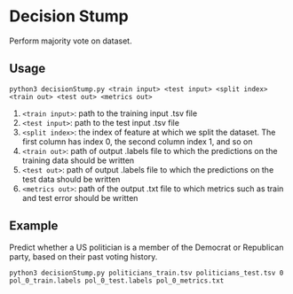 # Decision Stump
Perform majority vote on dataset.

## Usage
    python3 decisionStump.py <train input> <test input> <split index> <train out> <test out> <metrics out>
1. `<train input>`: path to the training input .tsv file
2. `<test input>`: path to the test input .tsv file
3. `<split index>`: the index of feature at which we split the dataset. The first column has index 0, the second column index 1, and so on
4. `<train out>`: path of output .labels file to which the predictions on the training data should be written
5. `<test out>`: path of output .labels file to which the predictions on the test data should be written
6. `<metrics out>`: path of the output .txt file to which metrics such as train and test error should be written

## Example
Predict whether a US politician is a member of the Democrat or Republican party, based on their past voting history.

    python3 decisionStump.py politicians_train.tsv politicians_test.tsv 0 pol_0_train.labels pol_0_test.labels pol_0_metrics.txt
